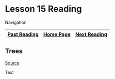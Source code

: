 # Lesson 15 Reading

Navigation

| [Past Reading](../Read-14/README.md) | [Home Page](../README.md) | [Next Reading](../Read-16/README.md) |
| ------------ | --------- | ------------ |

## Trees

[Source](https://codefellows.github.io/common_curriculum/data_structures_and_algorithms/Code_401/class-15/resources/Trees.html)

Text
